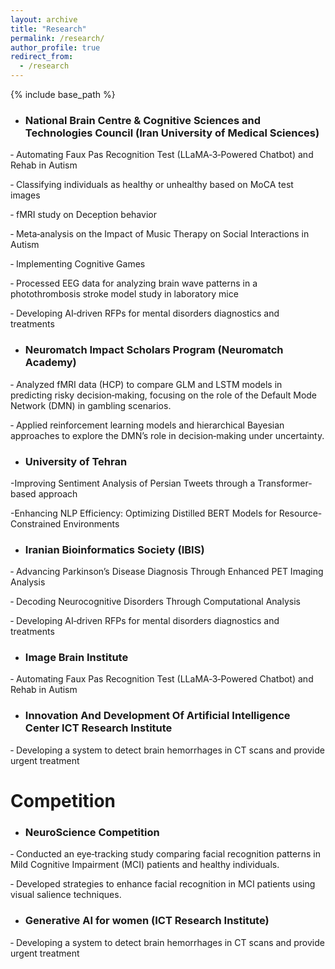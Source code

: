 ```yaml
---
layout: archive
title: "Research"
permalink: /research/
author_profile: true
redirect_from:
  - /research
---
```


{% include base_path %}

* ### National Brain Centre & Cognitive Sciences and Technologies Council (Iran University of Medical Sciences)

<!-- (Dec. 2023 ‑ present) -->
‑ Automating Faux Pas Recognition Test (LLaMA‑3‑Powered Chatbot) and Rehab in Autism

‑ Classifying individuals as healthy or unhealthy based on MoCA test images

‑ fMRI study on Deception behavior

‑ Meta‑analysis on the Impact of Music Therapy on Social Interactions in Autism 

‑ Implementing Cognitive Games

‑ Processed EEG data for analyzing brain wave patterns in a photothrombosis stroke model study in laboratory mice

‑ Developing AI‑driven RFPs for mental disorders diagnostics and treatments

* ### Neuromatch Impact Scholars Program (Neuromatch Academy)

<!-- (Aug. 2024 ‑ Present) -->
‑ Analyzed fMRI data (HCP) to compare GLM and LSTM models in predicting risky decision‑making, focusing on the role of the Default Mode Network (DMN) in gambling scenarios.

‑ Applied reinforcement learning models and hierarchical Bayesian approaches to explore the DMN’s role in decision‑making under uncertainty.

* ### University of Tehran

 <!-- (Nov. 2023 ‑ Present) -->
-Improving Sentiment Analysis of Persian Tweets through a Transformer-based approach

-Enhancing NLP Efficiency: Optimizing Distilled BERT Models for Resource-Constrained Environments

* ### Iranian Bioinformatics Society (IBIS) 

<!-- (Sep. 2023 ‑ present) -->
‑ Advancing Parkinson’s Disease Diagnosis Through Enhanced PET Imaging Analysis

‑ Decoding Neurocognitive Disorders Through Computational Analysis

‑ Developing AI‑driven RFPs for mental disorders diagnostics and treatments

* ### Image Brain Institute 

<!-- (Aug. 2024 ‑ Present) -->
‑ Automating Faux Pas Recognition Test (LLaMA‑3‑Powered Chatbot) and Rehab in Autism

* ### Innovation And Development Of Artificial Intelligence Center ICT Research Institute

‑ Developing a system to detect brain hemorrhages in CT scans and provide urgent treatment





# Competition

* ### NeuroScience Competition 

<!-- (Mar. 2024 ‑ Present) -->
‑ Conducted an eye‑tracking study comparing facial recognition patterns in Mild Cognitive Impairment (MCI) patients and healthy individuals.

‑ Developed strategies to enhance facial recognition in MCI patients using visual salience techniques.

* ### Generative AI for women (ICT Research Institute)

<!-- (Oct. 2023 ‑ Jan 2024) -->
‑ Developing a system to detect brain hemorrhages in CT scans and provide urgent treatment


<!-- ---
layout: archive
title: "Transcript"
permalink: /transcript/
author_profile: true
redirect_from:
  - /transcripts
---

{% include base_path %}

## Download

To Download my offical transcript, click [here](/files/AvisaFallah-Transcript.pdf) -->
